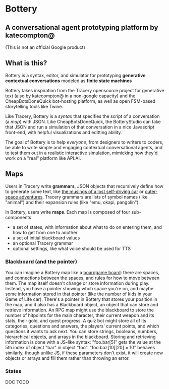 # Bottery
## A conversational agent prototyping platform by katecompton@

(This is not an official Google product)

## What is this?

Bottery is a syntax, editor, and simulator for prototyping **generative contextual conversations** modeled as **finite state machines**

Bottery takes inspiration from the Tracery opensource project for generative text (also by katecompton@ in a non-google capacity) and the CheapBotsDoneQuick bot-hosting platform, as well as open FSM-based storytelling tools like Twine.  

Like Tracery, Bottery is a *syntax* that specifies the script of a conversation (a *map*) with JSON.  Like CheapBotsDoneQuick, the BotteryStudio can take that JSON and run a simulation of that conversation in a nice Javascript front-end, with helpful visualizations and editting ability.

The goal of Bottery is to help *everyone*, from designers to writers to coders, be able to write simple and engaging  contextual conversational agents, and to test them out in a realistic interactive simulation, mimicking how they'd work on a "real" platform like API.AI.  


## Maps

Users in Tracery write **grammars**, JSON objects that recursively define how to generate some text, like [the musings of a lost self-driving car](http://cheapbotsdonequick.com/source/losttesla) or [outer-space adventures](http://cheapbotsdonequick.com/source/tinyadv).  Tracery grammars are lists of symbol names (like "animal") and their expansion rules (like "emu, okapi, pangolin").

In Bottery, users write **maps**.  Each map is composed of four sub-components
* a set of states, with information about what to do on entering them, and how to get from one to another
* a set of initial blackboard values
* an optional Tracery grammar
* optional settings, like what voice should be used for TTS

### Blackboard (and the pointer)

You can imagine a Bottery map like a [boardgame board](https://www.google.com/url?sa=i&rct=j&q=&esrc=s&source=images&cd=&ved=0ahUKEwibnLuC-JDSAhVRyWMKHZQNB3cQjRwIBw&url=https%3A%2F%2Fwww.pinterest.com%2Fpin%2F361273201334614541%2F&psig=AFQjCNGOTBu2PiFkWuV4zs2eeF-mL0PP-Q&ust=1487208084344985): there are spaces, and connections between the spaces, and rules for how to move between them.  The map itself doesn't change or store information during play.  Instead, you have a pointer showing whch space you're on, and maybe some information stored in that pointer (like the number of kids in your Game of Life car).  There's a pointer in Bottery that stores your position in the map, and it also has a Blackboard object, an object that can store and retrieve information.  An RPG map might use the blackboard to store the number of hitpoints for the main character, their current weapon and its stats, their gold, and quest progress.  A quiz bot might store all of its categories, questions and answers, the players' current points, and which questions it wants to ask next.  You can store strings, booleans, numbers, hierarchical objects, and arrays in the blackboard.  Storing and retrieving information is done with a JS-like syntax: "foo.bar[5]" gets the value at the 5th index of object "bar" in object "foo".  "foo.baz[10][20] = 10" behaves similarly, though unlike JS, if these parameters don't exist, it will create new objects or arrays and fill them rather than throwing an error.



### States
DOC TODO

